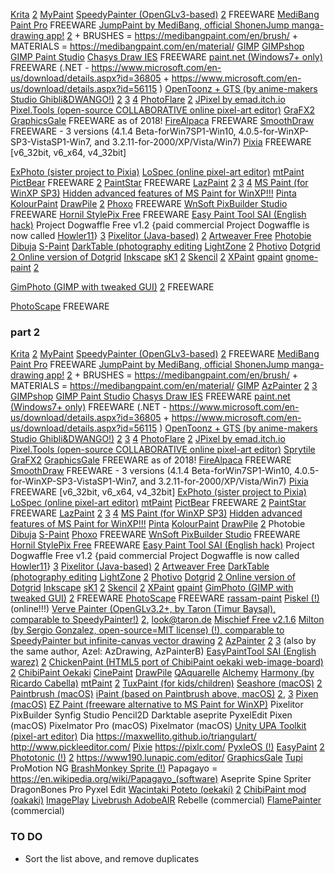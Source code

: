 [Krita](https://krita.org/en/) [2](https://github.com/KDE/krita)
[MyPaint](http://mypaint.org/)
[SpeedyPainter (OpenGLv3-based)](http://speedypainter.altervista.org/) [2](http://speedypainter.altervista.org/download/) FREEWARE
[MediBang Paint Pro](https://medibangpaint.com/en/pc/) FREEWARE
[JumpPaint by MediBang, official ShonenJump manga-drawing app!](https://medibangpaint.com/en/jumppaint/) [2](https://medibangpaint.com/en/app-download/#medibangpaint) + BRUSHES = https://medibangpaint.com/en/brush/ + MATERIALS = https://medibangpaint.com/en/material/
[GIMP](https://www.gimp.org/)
[GIMPshop](https://www.gimpshop.com/)
[GIMP Paint Studio](https://github.com/Draekko-RAND/gps-gimp-paint-studio)
[Chasys Draw IES](http://www.jpchacha.com/chasysdraw/) FREEWARE
[paint.net (Windows7+ only)](https://www.getpaint.net/) FREEWARE (.NET - https://www.microsoft.com/en-us/download/details.aspx?id=36805 + https://www.microsoft.com/en-us/download/details.aspx?id=56115 )
[OpenToonz + GTS (by anime-makers Studio Ghibli&DWANGO!)](https://opentoonz.github.io/e/) [2](https://github.com/opentoonz/dwango_opentoonz_plugins) [3](https://github.com/opentoonz/opentoonz) [4](https://github.com/opentoonz/GTS)
[PhotoFlare](http://photoflare.io/contributing/translations/) [2](https://github.com/PhotoFlare/photoflare)
[JPixel by emad.itch.io](https://emad.itch.io/jpixel)
[Pixel.Tools (open-source COLLABORATIVE online pixel-art editor)](https://prominentdetail.github.io/Pixel.Tools/)
[GraFX2](https://pulkomandy.tk/projects/GrafX2/downloads)
[GraphicsGale](https://graphicsgale.com/us/download.html) FREEWARE as of 2018!
[FireAlpaca](https://firealpaca.com/) FREEWARE
[SmoothDraw](http://www.smoothdraw.com/sd) FREEWARE - 3 versions (4.1.4 Beta-forWin7SP1-Win10, 4.0.5-for-WinXP-SP3-VistaSP1-Win7, and 3.2.11-for-2000/XP/Vista/Win7)
[Pixia](http://www.ne.jp/asahi/mighty/knight/aboutpixia.html) FREEWARE [v6_32bit, v6_x64, v4_32bit]

[ExPhoto (sister project to Pixia)](http://www.ne.jp/asahi/mighty/knight/exphoto.html)
[LoSpec (online pixel-art editor)](https://lospec.com/pixel-editor/app)
[mtPaint](http://mtpaint.sourceforge.net/)
[PictBear](http://www.fenrir-inc.com/us/pictbear/) FREEWARE [2](https://www.softpedia.com/get/Multimedia/Graphic/Graphic-Editors/PictBear.shtml)
[PaintStar](https://sites.google.com/site/wangzhenzhou/home) FREEWARE
[LazPaint](https://sourceforge.net/projects/lazpaint/) [2](https://github.com/bgrabitmap/lazpaint) [3](https://code.launchpad.net/lazpaint) [4](http://wiki.freepascal.org/LazPaint)
[MS Paint (for WinXP SP3)]() [Hidden advanced features of MS Paint for WinXP!!!]()
[Pinta](https://pinta-project.com/pintaproject/pinta/)
[KolourPaint](http://kolourpaint.sourceforge.net/)
[DrawPile](https://github.com/drawpile/Drawpile) [2](http://drawpile.net/)
[Phoxo](http://www.phoxo.com/en/) FREEWARE
[WnSoft PixBuilder Studio](https://www.wnsoft.com/en/pixbuilder/) FREEWARE
[Hornil StylePix Free](http://hornil.com/products/stylepix/) FREEWARE
[Easy Paint Tool SAI (English hack)](http://detstwo.com/sai/)
Project Dogwaffle Free v1.2 {paid commercial Project Dogwaffle is now called [Howler11](https://www.thebest3d.com/howler/)} [3](https://www.thebest3d.com/dogwaffle/penny/index.html)
[Pixelitor (Java-based)](http://pixelitor.sourceforge.net/) [2](https://github.com/lbalazscs/Pixelitor)
[Artweaver Free](https://www.artweaver.de/en/download/artweaverfree)
[Photobie](http://www.tucows.com/preview/500316)
[Dibuja](https://launchpad.net/dibuja)
[S-Paint](https://kulmetor43.github.io/S-Paint/)
[DarkTable (photography editing](https://darktable.org/)
[LightZone](http://lightzoneproject.org) [2](https://github.com/ktgw0316/LightZone)
[Photivo](http://photivo.org/)
[Dotgrid](https://hundredrabbits.itch.io/dotgrid) [2 Online version of Dotgrid](https://hundredrabbits.github.io/Dotgrid/)
[Inkscape](https://inkscape.org/)
[sK1](https://sk1project.net/) [2](https://github.com/sk1project/sk1-wx/)
[Skencil](https://sk1project.net/viewpage.php?page_id=21) [2](http://www.skencil.org/)
[XPaint](http://sf-xpaint.sourceforge.net/)
[gpaint](https://www.gnu.org/software/gpaint/)
[gnome-paint](https://launchpad.net/gnome-paint) [2]()

[GimPhoto (GIMP with tweaked GUI)](http://www.gimphoto.com/) [2](https://sourceforge.net/projects/gimphoto/) FREEWARE

[PhotoScape](http://photoscape.org/ps/main/index.php) FREEWARE

### part 2 ###

[Krita](https://krita.org/en/) [2](https://github.com/KDE/krita)
[MyPaint](http://mypaint.org/)
[SpeedyPainter (OpenGLv3-based)](http://speedypainter.altervista.org/) [2](http://speedypainter.altervista.org/download/) FREEWARE
[MediBang Paint Pro](https://medibangpaint.com/en/pc/) FREEWARE
[JumpPaint by MediBang, official ShonenJump manga-drawing app!](https://medibangpaint.com/en/jumppaint/) [2](https://medibangpaint.com/en/app-download/#medibangpaint) + BRUSHES = https://medibangpaint.com/en/brush/ + MATERIALS = https://medibangpaint.com/en/material/
[GIMP](https://www.gimp.org/)
[AzPainter](https://github.com/Symbian9/azpainter) [2](https://osdn.net/projects/azpainter/) [3](https://azworldweb.wordpress.com/)
[GIMPshop](https://www.gimpshop.com/)
[GIMP Paint Studio](https://github.com/Draekko-RAND/gps-gimp-paint-studio)
[Chasys Draw IES](http://www.jpchacha.com/chasysdraw/) FREEWARE
[paint.net (Windows7+ only)](https://www.getpaint.net/) FREEWARE (.NET - https://www.microsoft.com/en-us/download/details.aspx?id=36805 + https://www.microsoft.com/en-us/download/details.aspx?id=56115 )
[OpenToonz + GTS (by anime-makers Studio Ghibli&DWANGO!)](https://opentoonz.github.io/e/) [2](https://github.com/opentoonz/dwango_opentoonz_plugins) [3](https://github.com/opentoonz/opentoonz) [4](https://github.com/opentoonz/GTS)
[PhotoFlare](http://photoflare.io/contributing/translations/) [2](https://github.com/PhotoFlare/photoflare)
[JPixel by emad.itch.io](https://emad.itch.io/jpixel)
[Pixel.Tools (open-source COLLABORATIVE online pixel-art editor)](https://prominentdetail.github.io/Pixel.Tools/)
[Sprytile](https://github.com/Sprytile/Sprytile)
[GraFX2](https://pulkomandy.tk/projects/GrafX2/downloads)
[GraphicsGale](https://graphicsgale.com/us/download.html) FREEWARE as of 2018!
[FireAlpaca](https://firealpaca.com/) FREEWARE
[SmoothDraw](http://www.smoothdraw.com/sd) FREEWARE - 3 versions (4.1.4 Beta-forWin7SP1-Win10, 4.0.5-for-WinXP-SP3-VistaSP1-Win7, and 3.2.11-for-2000/XP/Vista/Win7)
[Pixia](http://www.ne.jp/asahi/mighty/knight/aboutpixia.html) FREEWARE [v6_32bit, v6_x64, v4_32bit]
[ExPhoto (sister project to Pixia)](http://www.ne.jp/asahi/mighty/knight/exphoto.html)
[LoSpec (online pixel-art editor)](https://lospec.com/pixel-editor/app)
[mtPaint](http://mtpaint.sourceforge.net/)
[PictBear](http://www.fenrir-inc.com/us/pictbear/) FREEWARE [2](https://www.softpedia.com/get/Multimedia/Graphic/Graphic-Editors/PictBear.shtml)
[PaintStar](https://sites.google.com/site/wangzhenzhou/home) FREEWARE
[LazPaint](https://sourceforge.net/projects/lazpaint/) [2](https://github.com/bgrabitmap/lazpaint) [3](https://code.launchpad.net/lazpaint) [4](http://wiki.freepascal.org/LazPaint)
[MS Paint (for WinXP SP3)]() [Hidden advanced features of MS Paint for WinXP!!!]()
[Pinta](https://pinta-project.com/pintaproject/pinta/)
[KolourPaint](http://kolourpaint.sourceforge.net/)
[DrawPile](https://github.com/drawpile/Drawpile) [2](http://drawpile.net/)
Photobie
[Dibuja](https://launchpad.net/dibuja)
[S-Paint](https://kulmetor43.github.io/S-Paint/)
[Phoxo](http://www.phoxo.com/en/) FREEWARE
[WnSoft PixBuilder Studio](https://www.wnsoft.com/en/pixbuilder/) FREEWARE
[Hornil StylePix Free](http://hornil.com/products/stylepix/) FREEWARE
[Easy Paint Tool SAI (English hack)](http://detstwo.com/sai/)
Project Dogwaffle Free v1.2 {paid commercial Project Dogwaffle is now called [Howler11](https://www.thebest3d.com/howler/)} [3](https://www.thebest3d.com/dogwaffle/penny/index.html)
[Pixelitor (Java-based)](http://pixelitor.sourceforge.net/) [2](https://github.com/lbalazscs/Pixelitor)
[Artweaver Free](https://www.artweaver.de/en/download/artweaverfree)
[DarkTable (photography editing](https://darktable.org/)
[LightZone](http://lightzoneproject.org) [2](https://github.com/ktgw0316/LightZone)
[Photivo](http://photivo.org/)
[Dotgrid](https://hundredrabbits.itch.io/dotgrid) [2 Online version of Dotgrid](https://hundredrabbits.github.io/Dotgrid/)
[Inkscape](https://inkscape.org/)
[sK1](https://sk1project.net/) [2](https://github.com/sk1project/sk1-wx/)
[Skencil](https://sk1project.net/viewpage.php?page_id=21) [2](http://www.skencil.org/)
[XPaint]()
[gpaint](https://www.gnu.org/software/gpaint/)
[GimPhoto (GIMP with tweaked GUI)](http://www.gimphoto.com/) [2](https://sourceforge.net/projects/gimphoto/) FREEWARE
[PhotoScape](http://photoscape.org/ps/main/index.php) FREEWARE
[rassam-paint](https://www.linux-apps.com/p/1129308/)
[Piskel (!)](https://www.piskelapp.com/) (online!!!)
[Verve Painter (OpenGLv3.2+, by Taron (Timur Baysal), comparable to SpeedyPainter!)](https://www.taron.de/verve/verve_download.html) [2](http://www.taron.de/forum/viewtopic.php?f=4&t=4&sid=07a35f6881f428464a8cb44b300a8d81), look@taron.de
[Mischief Free v2.1.6](https://www.madewithmischief.com/downloads/)
[Milton (by Sergio Gonzalez, open-source=MIT license) (!), comparable to SpeedyPainter but infinite-canvas vector drawing](https://www.miltonpaint.com/) [2](https://github.com/serge-rgb/milton/releases)
[AzPainter](https://osdn.net/projects/azpainter/releases/) [2](https://github.com/Symbian9/azpainter) [3](https://azworldweb.wordpress.com/about/) (also by the same author, Azel: AzDrawing, AzPainterB)
[EasyPaintTool SAI (English warez)](http://detstwo.com/sai/) [2](https://www.systemax.jp/en/sai/)
[ChickenPaint (HTML5 port of ChibiPaint oekaki web-image-board)](https://github.com/thenickdude/chickenpaint) [2](https://www.chickensmoothie.com/Forum/viewtopic.php?f=6&t=3014028)
[ChibiPaint Oekaki](http://www.chibipaint.com/)
[CinePaint](http://www.cinepaint.org/more/)
[DrawPile](https://drawpile.net/)
[QAquarelle](https://sourceforge.net/projects/qaquarelle/)
[Alchemy](http://al.chemy.org/)
[Harmony (by Ricardo Cabella)](http://mrdoob.com/projects/harmony/)
[mtPaint](http://mtpaint.sourceforge.net/) [2](http://sourceforge.net/projects/mtpaint/files/mtpaint/)
[TuxPaint (for kids/children)](http://www.tuxpaint.org/)
[Seashore (macOS)](https://github.com/robaho/seashore) [2](https://sourceforge.net/projects/seashore/)
[Paintbrush (macOS)](https://sourceforge.net/projects/paintbrush/)
[iPaint (based on Paintbrush above, macOS)](https://sourceforge.net/projects/ipaint/) [2](http://ipaint.sourceforge.net/), [3](http://macfun.svn.beanstalkapp.com/ipaint/)
[Pixen (macOS)](???)
[EZ Paint (freeware alternative to MS Paint for WinXP)](http://ezpaintsoftware.com/EZdownloads.html)
Pixelitor
PixBuilder
Synfig Studio
Pencil2D
Darktable
aseprite
PyxelEdit
Pixen (macOS)
Pixelmator Pro (macOS)
Pixelmator (macOS)
[Unity UPA Toolkit (pixel-art editor)](https://assetstore.unity.com/packages/tools/painting/upa-toolkit-pixel-art-editor-27680)
Dia
https://maxwellito.github.io/triangulart/
http://www.pickleeditor.com/
[Pixie](http://pixieengine.com/)
https://pixlr.com/
[PyxleOS (!)](https://github.com/Dakkra/PyxleOS)
[EasyPaint](https://github.com/Gr1N/EasyPaint) [2](https://www.linux-apps.com/p/1131199/)
[Phototonic (!)](https://www.linux-apps.com/p/1131097/) [2](https://github.com/pisilinux/playground)
https://www190.lunapic.com/editor/
[GraphicsGale](https://graphicsgale.com/us/)
[Tupi](https://www.linux-apps.com/p/1131159/)
ProMotion NG
[BrashMonkey Sprite (!)](https://brashmonkey.com/download-spriter-beta/)
Papagayo = https://en.wikipedia.org/wiki/Papagayo_(software)
Aseprite
Spine
Spriter
DragonBones Pro
Pyxel Edit
[Wacintaki Poteto (oekaki)](http://www.ninechime.com/products/) [2](http://ninechime.com/deep/faq.php)
[ChibiPaint mod (oakaki)](https://github.com/thenickdude/chibipaint)
[ImagePlay](https://github.com/cpvrlab/ImagePlay)
[Livebrush AdobeAIR](deadlink?)
Rebelle (commercial)
[FlamePainter](https://www.escapemotions.com/products/flamepainter/) (commercial)

### TO DO ###
* Sort the list above, and remove duplicates

